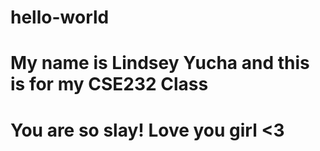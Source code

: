 # hello-world
# My name is Lindsey Yucha and this is for my CSE232 Class 
# You are so slay! Love you girl <3
